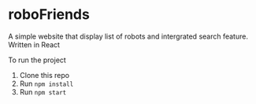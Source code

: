 # roboFriends
A simple website that display list of robots and intergrated search feature. Written in React

To run the project

1. Clone this repo
2. Run `npm install`
3. Run `npm start`
